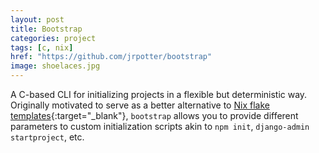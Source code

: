 ```yaml
---
layout: post
title: Bootstrap
categories: project
tags: [c, nix]
href: "https://github.com/jrpotter/bootstrap"
image: shoelaces.jpg
---
```


A C-based CLI for initializing projects in a flexible but deterministic way.
Originally motivated to serve as a better alternative to
[Nix flake templates](https://github.com/NixOS/templates){:target="_blank"},
`bootstrap` allows you to provide different parameters to custom initialization
scripts akin to `npm init`, `django-admin startproject`, etc.

